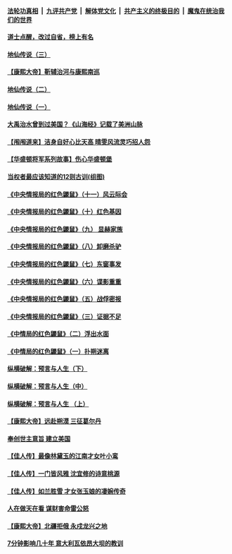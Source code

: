 ####  [法轮功真相](../../../../basic/blob/master/README.md?t=07110331) &nbsp;|&nbsp; [九评共产党](../../../../9ping.md/blob/master/README.md?t=07110331) &nbsp;|&nbsp; [解体党文化](../../../../jtdwh.md/blob/master/README.md?t=07110331)  &nbsp;|&nbsp; [共产主义的终极目的](../../../../gczydzjmd.md/blob/master/README.md?t=07110331) &nbsp;|&nbsp; [魔鬼在统治我们的世界](../../../../mgztzwmdsj.md/blob/master/README.md?t=07110331) 

#### [道士点醒，改过自省，榜上有名](../pages/prog647/a102890523.md?t=07110331) 

#### [地仙传说（三）](../pages/prog647/a102890509.md?t=07110331) 

#### [【康熙大帝】靳辅治河与康熙南巡](../pages/prog647/a102890322.md?t=07110331) 

#### [地仙传说（二）](../pages/prog647/a102889609.md?t=07110331) 

#### [地仙传说（一）](../pages/prog647/a102889604.md?t=07110331) 

#### [大禹治水曾到过美国？《山海经》记载了美洲山脉](../pages/prog647/a102889576.md?t=07110331) 

#### [【闱闱道来】洁身自好心比天高 晴雯风流灵巧招人怨](../pages/prog647/a102889527.md?t=07110331) 

#### [【华盛顿将军系列故事】伤心华盛顿堡](../pages/prog647/a102889451.md?t=07110331) 

#### [当权者最应该知道的12则古训(组图)](../pages/prog647/a102889341.md?t=07110331) 

#### [《中央情报局的红色鼹鼠》（十一）风云际会](../pages/prog647/a102889106.md?t=07110331) 

#### [《中央情报局的红色鼹鼠》（十）红色基因](../pages/prog647/a102889103.md?t=07110331) 

#### [《中央情报局的红色鼹鼠》（九） 显赫家族](../pages/prog647/a102889100.md?t=07110331) 

#### [《中央情报局的红色鼹鼠》（八）卸磨杀驴](../pages/prog647/a102889087.md?t=07110331) 

#### [《中央情报局的红色鼹鼠》（七）东窗事发](../pages/prog647/a102889080.md?t=07110331) 

#### [《中央情报局的红色鼹鼠》（六）谍影重重](../pages/prog647/a102889075.md?t=07110331) 

#### [《中央情报局的红色鼹鼠》（五）战俘密报](../pages/prog647/a102889052.md?t=07110331) 

#### [《中央情报局的红色鼹鼠》（三）证据不足](../pages/prog647/a102889048.md?t=07110331) 

#### [《中情局的红色鼹鼠》（二）浮出水面](../pages/prog647/a102889040.md?t=07110331) 

#### [《中情局的红色鼹鼠》（一）扑朔迷离](../pages/prog647/a102889035.md?t=07110331) 

#### [纵横破解：预言与人生（下）](../pages/prog647/a102888708.md?t=07110331) 

#### [纵横破解：预言与人生（中）](../pages/prog647/a102888691.md?t=07110331) 

#### [纵横破解：预言与人生 （上）](../pages/prog647/a102888679.md?t=07110331) 

#### [【康熙大帝】远赴朔漠 三征葛尔丹](../pages/prog647/a102888583.md?t=07110331) 

#### [奉创世主意旨 建立美国](../pages/prog647/a102887664.md?t=07110331) 

#### [【佳人传】最像林黛玉的江南才女叶小鸾](../pages/prog647/a102887750.md?t=07110331) 

#### [【佳人传】一门皆风雅 沈宜修的诗意桃源](../pages/prog647/a102887738.md?t=07110331) 

#### [【佳人传】如兰胜雪 才女张玉娘的凄婉传奇](../pages/prog647/a102887006.md?t=07110331) 

#### [人在做天在看 谋财害命雷公怒](../pages/prog647/a102886986.md?t=07110331) 

#### [【康熙大帝】北疆拒俄 永戍龙兴之地](../pages/prog647/a102886881.md?t=07110331) 

#### [7分钟影响几十年 意大利瓦依昂大坝的教训](../pages/prog647/a102886630.md?t=07110331) 

